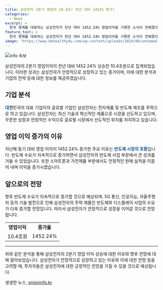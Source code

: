 ```yaml
---
title: 삼성전자 2분기 영업익 10.4조! 전년 대비 1452% 증가!
categories:
  - News
excerpt: >
  한국 경제를 대표하는 삼성전자가 전년 대비 1452.24% 영업이익을 기록한 소식이 전해졌다. 10.4조원의 영업이익을 달성함으로써 삼성전자가 성장하는 모습을 보여주고 있다.
feature_text: >
  한국 경제를 대표하는 삼성전자가 전년 대비 1452.24% 영업이익을 기록한 소식이 전해졌다. 10.4조원의 영업이익을 달성함으로써 삼성전자가 성장하는 모습을 보여주고 있다.
image: 'https://www.behealthy4u.com/wp-content/uploads/2024/06/unnamed-file.png'
---
```


<p><img src="https://www.behealthy4u.com/wp-content/uploads/2024/06/unnamed-file.png" alt="info 속보" /></p>

<p data-ke-size="size16">삼성전자의 2분기 영업이익이 전년 대비 1452.24% 상승한 10.4조원으로 집계되었습니다. 이러한 성과는 삼성전자가 안정적으로 성장하고 있는 증거이며, 이에 대한 분석과 기업의 전략 등에 대한 정보를 제공하겠습니다.</p>

<h2 data-ke-size="size26">기업 분석</h2>

<p data-ke-size="size16"><b><span style="color: #1a5490;">대한</span></b>민국의 대표 기업이자 글로벌 기업인 삼성전자는 전자제품 및 반도체 제조를 주력으로 하고 있습니다. 삼성전자는 최신 기술과 혁신적인 제품으로 시장을 선도하고 있으며, 꾸준한 성장과 안정적인 수익으로 글로벌 시장에서 선도적인 위치를 차지하고 있습니다.</p>

<h2 data-ke-size="size26">영업 이익 증가의 이유</h2>

<p data-ke-size="size16">지난해 동기 대비 영업 이익이 1452.24% 증가한 주요 이유는 <b><span style="color: #1a5490;">반도체 시장의 호황</span></b>입니다. 반도체 수요가 지속적으로 증가하면서 삼성전자의 반도체 사업 부문에서 큰 성과를 거둘 수 있었습니다. 또한 스마트폰과 가전제품 부문에서도 안정적인 판매 실적을 이끌어 내며 이익을 증가시켰습니다.</p>

<h2 data-ke-size="size26">앞으로의 전망</h2>

<p data-ke-size="size16">향후 반도체 수요가 지속적으로 증가할 것으로 예상되며, 5G 통신, 인공지능, 자율주행차 등의 기술 발전으로 인해 삼성전자의 주력 제품인 반도체와 디스플레이 사업의 수요가 더욱 증가할 전망입니다. 따라서 삼성전자가 안정적으로 성장을 이어갈 것으로 전망됩니다.</p>

<table>
    <tbody>
        <tr>
            <td style="text-align: center; height: 17px;"><b>영업이익</b></td>
            <td style="text-align: center; height: 17px;"><b>증가율</b></td>
        </tr>
        <tr>
            <td style="text-align: center; height: 17px;">10.4조원</td>
            <td style="text-align: center; height: 17px;">1452.24%</td>
        </tr>
    </tbody>
</table>

<hr>

<p data-ke-size="size16">위와 같은 분석을 통해 삼성전자의 2분기 영업 이익 상승에 대한 이유와 향후 전망에 대해 알아보았습니다. 삼성전자가 안정적으로 성장하고 있는 이유와 이에 대한 전망 등을 고려할 때, 투자자들은 삼성전자에 대한 긍정적인 전망을 가질 수 있을 것으로 예상됩니다.</p>
생생한 뉴스, <a href="https://onioninfo.kr" rel="dofollow">onioninfo.kr</a>


